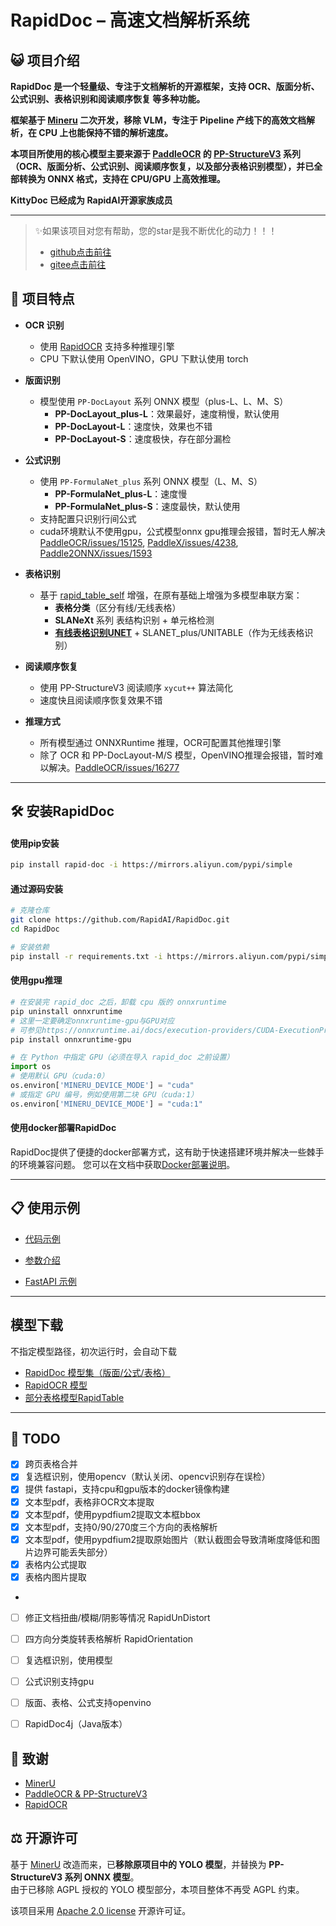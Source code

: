 # RapidDoc – 高速文档解析系统

## 😺 项目介绍

**RapidDoc 是一个轻量级、专注于文档解析的开源框架，支持 **OCR、版面分析、公式识别、表格识别和阅读顺序恢复** 等多种功能。**

**框架基于 [Mineru](https://github.com/opendatalab/MinerU) 二次开发，移除 VLM，专注于 Pipeline 产线下的高效文档解析，在 CPU 上也能保持不错的解析速度。**

**本项目所使用的核心模型主要来源于 [PaddleOCR](https://github.com/PaddlePaddle/PaddleOCR) 的 [PP-StructureV3](https://www.paddleocr.ai/main/version3.x/pipeline_usage/PP-StructureV3.html) 系列（OCR、版面分析、公式识别、阅读顺序恢复，以及部分表格识别模型），并已全部转换为 ONNX 格式，支持在 CPU/GPU 上高效推理。**

**KittyDoc 已经成为 RapidAI开源家族成员**

---

> ✨如果该项目对您有帮助，您的star是我不断优化的动力！！！
>
> - [github点击前往](https://github.com/RapidAI/RapidDoc)
> - [gitee点击前往](https://gitee.com/hzkitty/KittyDoc)

## 👏 项目特点

- **OCR 识别**
  - 使用 [RapidOCR](https://github.com/RapidAI/RapidOCR) 支持多种推理引擎
  - CPU 下默认使用 OpenVINO，GPU 下默认使用 torch
  
- **版面识别**
  - 模型使用 `PP-DocLayout` 系列 ONNX 模型（plus-L、L、M、S）
    - **PP-DocLayout_plus-L**：效果最好，速度稍慢，默认使用 
    - **PP-DocLayout-L**：速度快，效果也不错
    - **PP-DocLayout-S**：速度极快，存在部分漏检

- **公式识别**
  - 使用 `PP-FormulaNet_plus` 系列 ONNX 模型（L、M、S）
    - **PP-FormulaNet_plus-L**：速度慢  
    - **PP-FormulaNet_plus-S**：速度最快，默认使用  
  - 支持配置只识别行间公式
  - cuda环境默认不使用gpu，公式模型onnx gpu推理会报错，暂时无人解决 [PaddleOCR/issues/15125](https://github.com/PaddlePaddle/PaddleOCR/issues/15125), [PaddleX/issues/4238](https://github.com/PaddlePaddle/PaddleX/issues/4238), [Paddle2ONNX/issues/1593](https://github.com/PaddlePaddle/Paddle2ONNX/issues/1593)

- **表格识别**
  - 基于 [rapid_table_self](rapid_doc/model/table/rapid_table_self) 增强，在原有基础上增强为多模型串联方案：  
    - **表格分类**（区分有线/无线表格）
    - **SLANeXt** 系列 表结构识别 + 单元格检测
    - **[有线表格识别UNET](https://github.com/RapidAI/TableStructureRec)** + SLANET_plus/UNITABLE（作为无线表格识别）

- **阅读顺序恢复**
  - 使用 PP-StructureV3 阅读顺序 `xycut++` 算法简化
  - 速度快且阅读顺序恢复效果不错

- **推理方式**
  - 所有模型通过 ONNXRuntime 推理，OCR可配置其他推理引擎
  - 除了 OCR 和 PP-DocLayout-M/S 模型，OpenVINO推理会报错，暂时难以解决。[PaddleOCR/issues/16277](https://github.com/PaddlePaddle/PaddleOCR/issues/16277)
---

## 🛠️ 安装RapidDoc

#### 使用pip安装
```bash
pip install rapid-doc -i https://mirrors.aliyun.com/pypi/simple
```

#### 通过源码安装
```bash
# 克隆仓库
git clone https://github.com/RapidAI/RapidDoc.git
cd RapidDoc

# 安装依赖
pip install -r requirements.txt -i https://mirrors.aliyun.com/pypi/simple
```
#### 使用gpu推理
```bash
# 在安装完 rapid_doc 之后，卸载 cpu 版的 onnxruntime
pip uninstall onnxruntime
# 这里一定要确定onnxruntime-gpu与GPU对应
# 可参见https://onnxruntime.ai/docs/execution-providers/CUDA-ExecutionProvider.html#requirements
pip install onnxruntime-gpu
```
```python
# 在 Python 中指定 GPU（必须在导入 rapid_doc 之前设置）
import os
# 使用默认 GPU（cuda:0）
os.environ['MINERU_DEVICE_MODE'] = "cuda"
# 或指定 GPU 编号，例如使用第二块 GPU（cuda:1）
os.environ['MINERU_DEVICE_MODE'] = "cuda:1"
```

#### 使用docker部署RapidDoc
RapidDoc提供了便捷的docker部署方式，这有助于快速搭建环境并解决一些棘手的环境兼容问题。
您可以在文档中获取[Docker部署说明](docker/README.md)。

---

## 📋 使用示例

- [代码示例](./demo/demo.py)

- [参数介绍](./docs/analyze_param.md)

- [FastAPI 示例](./docker/README_API.md)
---

## 模型下载
不指定模型路径，初次运行时，会自动下载
- [RapidDoc 模型集（版面/公式/表格）](https://www.modelscope.cn/models/RapidAI/RapidDoc)  
- [RapidOCR 模型](https://www.modelscope.cn/models/RapidAI/RapidOCR)  
- [部分表格模型RapidTable](https://www.modelscope.cn/models/RapidAI/RapidTable) 

---

## 📌 TODO

- [x] 跨页表格合并
- [x] 复选框识别，使用opencv（默认关闭、opencv识别存在误检）
- [x] 提供 fastapi，支持cpu和gpu版本的docker镜像构建
- [x] 文本型pdf，表格非OCR文本提取
- [x] 文本型pdf，使用pypdfium2提取文本框bbox
- [x] 文本型pdf，支持0/90/270度三个方向的表格解析
- [x] 文本型pdf，使用pypdfium2提取原始图片（默认截图会导致清晰度降低和图片边界可能丢失部分）
- [x] 表格内公式提取
- [x] 表格内图片提取
- 
- [ ] 修正文档扭曲/模糊/阴影等情况 RapidUnDistort
- [ ] 四方向分类旋转表格解析 RapidOrientation
- [ ] 复选框识别，使用模型
- [ ] 公式识别支持gpu
- [ ] 版面、表格、公式支持openvino
- [ ] RapidDoc4j（Java版本）


## 🙏 致谢

- [MinerU](https://github.com/opendatalab/MinerU)
- [PaddleOCR & PP-StructureV3](https://github.com/PaddlePaddle/PaddleOCR)
- [RapidOCR](https://github.com/RapidAI/RapidOCR)

## ⚖️ 开源许可

基于 [MinerU](https://github.com/opendatalab/MinerU) 改造而来，已**移除原项目中的 YOLO 模型**，并替换为 **PP-StructureV3 系列 ONNX 模型**。  
由于已移除 AGPL 授权的 YOLO 模型部分，本项目整体不再受 AGPL 约束。

该项目采用 [Apache 2.0 license](LICENSE) 开源许可证。
